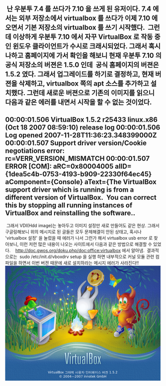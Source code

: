  난 우분투 7.4 를 쓰다가 7.10 을 쓰게 된 유저이다. 7.4 에서는 외부 저장소에서 virtualbox 를 쓰다가 이제 7.10 에 오면서 기본 저장소의 virtualbox 를 쓰기 시작했다.
 그런데 이상하게 우분투 7.10 에서 자꾸 VirtualBox 로 작동 중인 윈도우 클라이언트가 수시로 크래시되었다. 그래서 혹시나하고 홈페이지에 가서 확인을 해보니 현재 우분투 7.10 의 공식 저장소의 버젼은 1.5.0 인데  공식 홈페이지의 버젼은 1.5.2 였다. 그래서 업그레이드를 하기로 결정하고, 현재 버젼을 삭제하고, virtualbox 쪽의 apt 소스를 추가하고 설치했다. 그런데 새로운 버젼으로 기존의 이미지를 읽으니 다음과 같은 에러를 내면서 시작을 할 수 없는 것이었다.
----
00:00:01.506 VirtualBox 1.5.2 r25433 linux.x86 (Oct 18 2007 08:59:10) release log
00:00:01.506 Log opened 2007-11-28T11:36:23.348399000Z
00:00:01.507 Support driver version/Cookie negotiations error: rc=VERR\_VERSION\_MISMATCH
00:00:01.507 ERROR \[COM\]: aRC=0x80004005 aIID={1dea5c4b-0753-4193-b909-22330f64ec45} aComponent={Console} aText={The VirtualBox support driver which is running is from a different version of VirtualBox.  You can correct this by stopping all running instances of VirtualBox and reinstalling the software..
----
 그래서 VDI(Hdd image)는 놓아두고 이미지 설정만 새로 만들어도 같은 현상. 그래서 구글링해보니 위의 메시지로 된 글들은 모두 문제해결이 안된 상태고, 혹시나 'virtualbox 설정' 을 눌렀을 때 에러가 나서 그런가 해서 virtualbox usb error 로 찾아보니, 이런 저런 많은 내용이 나오는 사이트에서 다음과 같은 방법으로 해결할 수 있었다.
 
 http://doc.gwos.org/doku.php/doc:office:virtualbox 에서 알아냄.
 결과적으로는  sudo /etc/init.d/vboxdrv setup 을 실행 하면 내부적으로 커널 모듈 관련 컴파일을 하면서 이번 버젼 때문에 새로 설치하라는 메시지 에러가 사라진다!!
<img src="virtualbox.png" width="500" height="369" />

